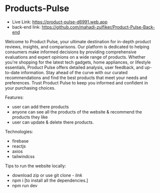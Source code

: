 # Products-Pulse

- Live Link: https://product-pulse-d6991.web.app
- back-end link: https://github.com/mahadi-zulfiker/Product-Pulse-Back-end

Welcome to Product Pulse, your ultimate destination for in-depth product reviews, insights, and comparisons. Our platform is dedicated to helping consumers make informed decisions by providing comprehensive evaluations and expert opinions on a wide range of products. Whether you're shopping for the latest tech gadgets, home appliances, or lifestyle essentials, Product Pulse offers detailed analysis, user feedback, and up-to-date information. Stay ahead of the curve with our curated recommendations and find the best products that meet your needs and preferences. Trust Product Pulse to keep you informed and confident in your purchasing choices.

Features: 
- user can add there products
- anyone can see all the products of the website & recommend the products they like
- user can update & delete there products.

Technologies:
- firebase
- reactjs
- axios
- tailwindcss

Tips to run the website locally:
- download zip or use git clone - *link*
- npm i [to install all the dependencies.]
- npm run dev
